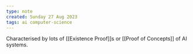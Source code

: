 ```yaml
---
type: note
created: Sunday 27 Aug 2023
tags: ai computer-science
---
```


Characterised by lots of [[Existence Proof]]s or [[Proof of Concepts]] of AI systems.